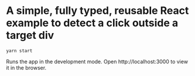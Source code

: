# A simple, fully typed, reusable React example to detect a click outside a target div

`yarn start`

Runs the app in the development mode.
Open http://localhost:3000 to view it in the browser.
